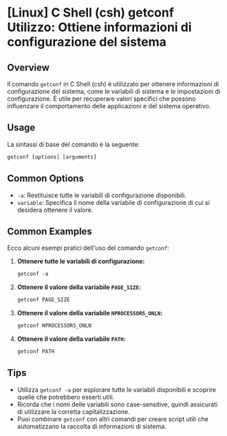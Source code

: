 # [Linux] C Shell (csh) getconf Utilizzo: Ottiene informazioni di configurazione del sistema

## Overview
Il comando `getconf` in C Shell (csh) è utilizzato per ottenere informazioni di configurazione del sistema, come le variabili di sistema e le impostazioni di configurazione. È utile per recuperare valori specifici che possono influenzare il comportamento delle applicazioni e del sistema operativo.

## Usage
La sintassi di base del comando è la seguente:

```csh
getconf [options] [arguments]
```

## Common Options
- `-a`: Restituisce tutte le variabili di configurazione disponibili.
- `variable`: Specifica il nome della variabile di configurazione di cui si desidera ottenere il valore.

## Common Examples
Ecco alcuni esempi pratici dell'uso del comando `getconf`:

1. **Ottenere tutte le variabili di configurazione:**
   ```csh
   getconf -a
   ```

2. **Ottenere il valore della variabile `PAGE_SIZE`:**
   ```csh
   getconf PAGE_SIZE
   ```

3. **Ottenere il valore della variabile `NPROCESSORS_ONLN`:**
   ```csh
   getconf NPROCESSORS_ONLN
   ```

4. **Ottenere il valore della variabile `PATH`:**
   ```csh
   getconf PATH
   ```

## Tips
- Utilizza `getconf -a` per esplorare tutte le variabili disponibili e scoprire quelle che potrebbero esserti utili.
- Ricorda che i nomi delle variabili sono case-sensitive, quindi assicurati di utilizzare la corretta capitalizzazione.
- Puoi combinare `getconf` con altri comandi per creare script utili che automatizzano la raccolta di informazioni di sistema.